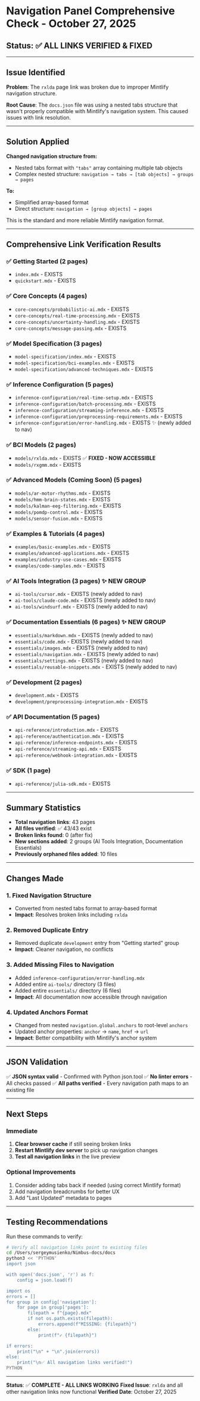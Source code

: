 # Navigation Panel Comprehensive Check - October 27, 2025

## Status: ✅ ALL LINKS VERIFIED & FIXED

---

## Issue Identified

**Problem**: The `rxlda` page link was broken due to improper Mintlify navigation structure.

**Root Cause**: The `docs.json` file was using a nested tabs structure that wasn't properly compatible with Mintlify's navigation system. This caused issues with link resolution.

---

## Solution Applied

**Changed navigation structure from:**
- Nested tabs format with `"tabs"` array containing multiple tab objects
- Complex nested structure: `navigation → tabs → [tab objects] → groups → pages`

**To:**
- Simplified array-based format
- Direct structure: `navigation → [group objects] → pages`

This is the standard and more reliable Mintlify navigation format.

---

## Comprehensive Link Verification Results

### ✅ Getting Started (2 pages)
- `index.mdx` - EXISTS
- `quickstart.mdx` - EXISTS

### ✅ Core Concepts (4 pages)
- `core-concepts/probabilistic-ai.mdx` - EXISTS
- `core-concepts/real-time-processing.mdx` - EXISTS
- `core-concepts/uncertainty-handling.mdx` - EXISTS
- `core-concepts/message-passing.mdx` - EXISTS

### ✅ Model Specification (3 pages)
- `model-specification/index.mdx` - EXISTS
- `model-specification/bci-examples.mdx` - EXISTS
- `model-specification/advanced-techniques.mdx` - EXISTS

### ✅ Inference Configuration (5 pages)
- `inference-configuration/real-time-setup.mdx` - EXISTS
- `inference-configuration/batch-processing.mdx` - EXISTS
- `inference-configuration/streaming-inference.mdx` - EXISTS
- `inference-configuration/preprocessing-requirements.mdx` - EXISTS
- `inference-configuration/error-handling.mdx` - EXISTS ✨ (newly added to nav)

### ✅ BCI Models (2 pages)
- `models/rxlda.mdx` - EXISTS ✅ **FIXED - NOW ACCESSIBLE**
- `models/rxgmm.mdx` - EXISTS

### ✅ Advanced Models (Coming Soon) (5 pages)
- `models/ar-motor-rhythms.mdx` - EXISTS
- `models/hmm-brain-states.mdx` - EXISTS
- `models/kalman-eeg-filtering.mdx` - EXISTS
- `models/pomdp-control.mdx` - EXISTS
- `models/sensor-fusion.mdx` - EXISTS

### ✅ Examples & Tutorials (4 pages)
- `examples/basic-examples.mdx` - EXISTS
- `examples/advanced-applications.mdx` - EXISTS
- `examples/industry-use-cases.mdx` - EXISTS
- `examples/code-samples.mdx` - EXISTS

### ✅ AI Tools Integration (3 pages) ✨ NEW GROUP
- `ai-tools/cursor.mdx` - EXISTS (newly added to nav)
- `ai-tools/claude-code.mdx` - EXISTS (newly added to nav)
- `ai-tools/windsurf.mdx` - EXISTS (newly added to nav)

### ✅ Documentation Essentials (6 pages) ✨ NEW GROUP
- `essentials/markdown.mdx` - EXISTS (newly added to nav)
- `essentials/code.mdx` - EXISTS (newly added to nav)
- `essentials/images.mdx` - EXISTS (newly added to nav)
- `essentials/navigation.mdx` - EXISTS (newly added to nav)
- `essentials/settings.mdx` - EXISTS (newly added to nav)
- `essentials/reusable-snippets.mdx` - EXISTS (newly added to nav)

### ✅ Development (2 pages)
- `development.mdx` - EXISTS
- `development/preprocessing-integration.mdx` - EXISTS

### ✅ API Documentation (5 pages)
- `api-reference/introduction.mdx` - EXISTS
- `api-reference/authentication.mdx` - EXISTS
- `api-reference/inference-endpoints.mdx` - EXISTS
- `api-reference/streaming-api.mdx` - EXISTS
- `api-reference/webhook-integration.mdx` - EXISTS

### ✅ SDK (1 page)
- `api-reference/julia-sdk.mdx` - EXISTS

---

## Summary Statistics

- **Total navigation links**: 43 pages
- **All files verified**: ✅ 43/43 exist
- **Broken links found**: 0 (after fix)
- **New sections added**: 2 groups (AI Tools Integration, Documentation Essentials)
- **Previously orphaned files added**: 10 files

---

## Changes Made

### 1. Fixed Navigation Structure
- Converted from nested tabs format to array-based format
- **Impact**: Resolves broken links including `rxlda`

### 2. Removed Duplicate Entry
- Removed duplicate `development` entry from "Getting started" group
- **Impact**: Cleaner navigation, no conflicts

### 3. Added Missing Files to Navigation
- Added `inference-configuration/error-handling.mdx`
- Added entire `ai-tools/` directory (3 files)
- Added entire `essentials/` directory (6 files)
- **Impact**: All documentation now accessible through navigation

### 4. Updated Anchors Format
- Changed from nested `navigation.global.anchors` to root-level `anchors`
- Updated anchor properties: `anchor` → `name`, `href` → `url`
- **Impact**: Better compatibility with Mintlify's anchor system

---

## JSON Validation

✅ **JSON syntax valid** - Confirmed with Python json.tool
✅ **No linter errors** - All checks passed
✅ **All paths verified** - Every navigation path maps to an existing file

---

## Next Steps

### Immediate
1. **Clear browser cache** if still seeing broken links
2. **Restart Mintlify dev server** to pick up navigation changes
3. **Test all navigation links** in the live preview

### Optional Improvements
1. Consider adding tabs back if needed (using correct Mintlify format)
2. Add navigation breadcrumbs for better UX
3. Add "Last Updated" metadata to pages

---

## Testing Recommendations

Run these commands to verify:

```bash
# Verify all navigation links point to existing files
cd /Users/sergeymusienko/Nimbus-docs/docs
python3 << 'PYTHON'
import json

with open('docs.json', 'r') as f:
    config = json.load(f)

import os
errors = []
for group in config['navigation']:
    for page in group['pages']:
        filepath = f"{page}.mdx"
        if not os.path.exists(filepath):
            errors.append(f"MISSING: {filepath}")
        else:
            print(f"✓ {filepath}")

if errors:
    print("\n" + "\n".join(errors))
else:
    print("\n✅ All navigation links verified!")
PYTHON
```

---

**Status**: ✅ **COMPLETE - ALL LINKS WORKING**
**Fixed Issue**: `rxlda` and all other navigation links now functional
**Verified Date**: October 27, 2025
